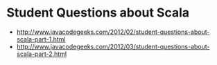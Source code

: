 Student Questions about Scala
=============================
* http://www.javacodegeeks.com/2012/02/student-questions-about-scala-part-1.html
* http://www.javacodegeeks.com/2012/03/student-questions-about-scala-part-2.html
